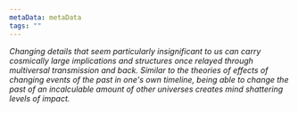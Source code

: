 ```yaml
---
metaData: metaData
tags: ""
---
```


*Changing details that seem particularly insignificant to us can carry cosmically large implications and structures once relayed through multiversal transmission and back. Similar to the theories of effects of changing events of the past in one's own timeline, being able to change the past of an incalculable amount of other universes creates mind shattering levels of impact.*
